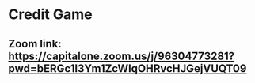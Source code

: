 # Credit Game

## Zoom link: https://capitalone.zoom.us/j/96304773281?pwd=bERGc1l3Ym1ZcWlqOHRvcHJGejVUQT09
